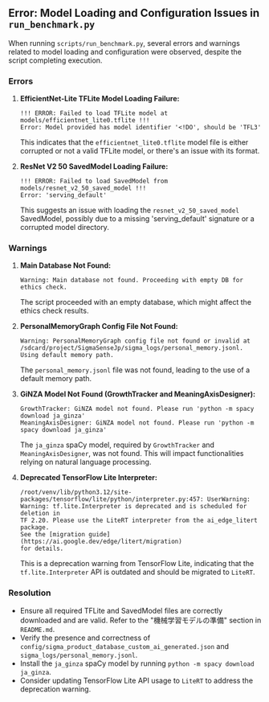 ## Error: Model Loading and Configuration Issues in `run_benchmark.py`

When running `scripts/run_benchmark.py`, several errors and warnings related to model loading and configuration were observed, despite the script completing execution.

### Errors

1.  **EfficientNet-Lite TFLite Model Loading Failure:**
    ```
    !!! ERROR: Failed to load TFLite model at models/efficientnet_lite0.tflite !!!
    Error: Model provided has model identifier '<!DO', should be 'TFL3'
    ```
    This indicates that the `efficientnet_lite0.tflite` model file is either corrupted or not a valid TFLite model, or there's an issue with its format.

2.  **ResNet V2 50 SavedModel Loading Failure:**
    ```
    !!! ERROR: Failed to load SavedModel from models/resnet_v2_50_saved_model !!!
    Error: 'serving_default'
    ```
    This suggests an issue with loading the `resnet_v2_50_saved_model` SavedModel, possibly due to a missing 'serving_default' signature or a corrupted model directory.

### Warnings

1.  **Main Database Not Found:**
    ```
    Warning: Main database not found. Proceeding with empty DB for ethics check.
    ```
    The script proceeded with an empty database, which might affect the ethics check results.

2.  **PersonalMemoryGraph Config File Not Found:**
    ```
    Warning: PersonalMemoryGraph config file not found or invalid at /sdcard/project/SigmaSenseJp/sigma_logs/personal_memory.jsonl. Using default memory path.
    ```
    The `personal_memory.jsonl` file was not found, leading to the use of a default memory path.

3.  **GiNZA Model Not Found (GrowthTracker and MeaningAxisDesigner):**
    ```
    GrowthTracker: GiNZA model not found. Please run 'python -m spacy download ja_ginza'
    MeaningAxisDesigner: GiNZA model not found. Please run 'python -m spacy download ja_ginza'
    ```
    The `ja_ginza` spaCy model, required by `GrowthTracker` and `MeaningAxisDesigner`, was not found. This will impact functionalities relying on natural language processing.

4.  **Deprecated TensorFlow Lite Interpreter:**
    ```
    /root/venv/lib/python3.12/site-packages/tensorflow/lite/python/interpreter.py:457: UserWarning:     Warning: tf.lite.Interpreter is deprecated and is scheduled for deletion in
    TF 2.20. Please use the LiteRT interpreter from the ai_edge_litert package.
    See the [migration guide](https://ai.google.dev/edge/litert/migration)
    for details.
    ```
    This is a deprecation warning from TensorFlow Lite, indicating that the `tf.lite.Interpreter` API is outdated and should be migrated to `LiteRT`.

### Resolution

-   Ensure all required TFLite and SavedModel files are correctly downloaded and are valid. Refer to the "機械学習モデルの準備" section in `README.md`.
-   Verify the presence and correctness of `config/sigma_product_database_custom_ai_generated.json` and `sigma_logs/personal_memory.jsonl`.
-   Install the `ja_ginza` spaCy model by running `python -m spacy download ja_ginza`.
-   Consider updating TensorFlow Lite API usage to `LiteRT` to address the deprecation warning.
